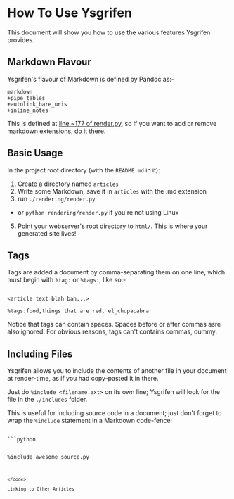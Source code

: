 How To Use Ysgrifen
=====


This document will show you how to use the various features Ysgrifen provides.

Markdown Flavour
------

Ysgrifen's flavour of Markdown is defined by Pandoc as:-

```
markdown
+pipe_tables
+autolink_bare_uris
+inline_notes
```

This is defined at [line ~177 of render.py](https://github.com/medavox/Ysgrifen/blob/master/rendering/render.py#L177),
so if you want to add or remove markdown extensions, do it there.

Basic Usage
------

In the project root directory (with the `README.md` in it):

1. Create a directory named `articles`
2. Write some Markdown, save it in `articles` with the .md extension
3. run `./rendering/render.py`
  - or `python rendering/render.py` if you're not using Linux
5. Point your webserver's root directory to `html/`. This is where your generated site lives!



Tags
----

Tags are added a document by comma-separating them on one line, which must begin with `%tag:` or `%tags:`, like so:-

```

<article text blah bah...>

%tags:food,things that are red, el_chupacabra

```

Notice that tags can contain spaces. Spaces before or after commas asre also ignored.
For obvious reasons, tags can't contains commas, dummy.


Including Files
------

Ysgrifen allows you to include the contents of another file in your document at render-time,
as if you had copy-pasted it in there.

Just do `%include <filename.ext>` on its own line; Ysgrifen will look for the file in the `./includes` folder.

This is useful for including source code in a document; just don't forget to wrap the `%include`
statement in a Markdown code-fence:

<code>
```python

%include awesome_source.py

```
</code>

Linking to Other Articles
